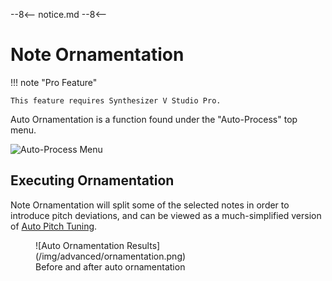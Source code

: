 --8<--
notice.md
--8<--

# Note Ornamentation

!!! note "Pro Feature"

    This feature requires Synthesizer V Studio Pro.

Auto Ornamentation is a function found under the "Auto-Process" top menu.

![Auto-Process Menu](../img/advanced/note-ornamentation-option.png)

## Executing Ornamentation
Note Ornamentation will split some of the selected notes in order to introduce pitch deviations, and can be viewed as a much-simplified version of [Auto Pitch Tuning](../ai-functions/auto-pitch-tuning.md).

<figure markdown>
  ![Auto Ornamentation Results](/img/advanced/ornamentation.png)
  <figcaption>Before and after auto ornamentation</figcaption>
</figure>
